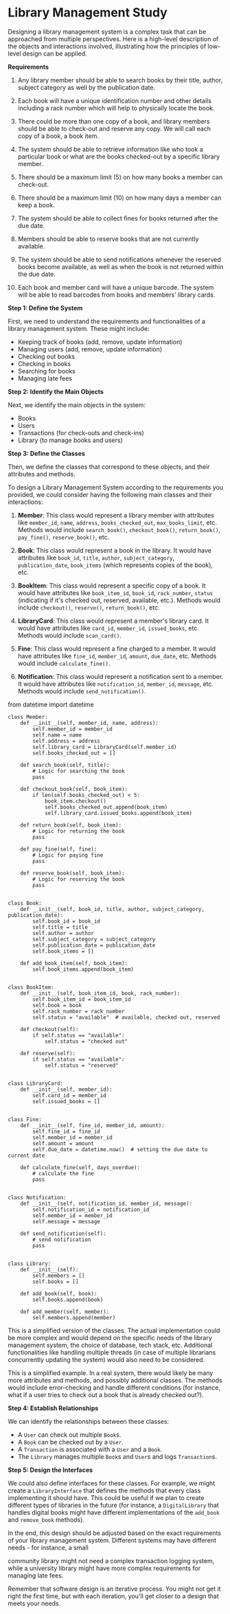 # Library Management Study

Designing a library management system is a complex task that can be approached from multiple perspectives. Here is a high-level description of the objects and interactions involved, illustrating how the principles of low-level design can be applied.

**Requirements**

1. Any library member should be able to search books by their title,
author, subject category as well by the publication date.

2. Each book will have a unique identification number and other details
including a rack number which will help to physically locate the
book.

3. There could be more than one copy of a book, and library members
should be able to check-out and reserve any copy. We will call each
copy of a book, a book item.

4. The system should be able to retrieve information like who took a
particular book or what are the books checked-out by a specific
library member.

5. There should be a maximum limit (5) on how many books a member
can check-out.

6. There should be a maximum limit (10) on how many days a member
can keep a book.

7. The system should be able to collect fines for books returned after
the due date.

8. Members should be able to reserve books that are not currently
available.

9. The system should be able to send notifications whenever the
reserved books become available, as well as when the book is not
returned within the due date.

10. Each book and member card will have a unique barcode. The system
will be able to read barcodes from books and members’ library cards.

**Step 1: Define the System**

First, we need to understand the requirements and functionalities of a library management system. These might include:

- Keeping track of books (add, remove, update information)
- Managing users (add, remove, update information)
- Checking out books
- Checking in books
- Searching for books
- Managing late fees

**Step 2: Identify the Main Objects**

Next, we identify the main objects in the system:

- Books
- Users
- Transactions (for check-outs and check-ins)
- Library (to manage books and users)

**Step 3: Define the Classes**

Then, we define the classes that correspond to these objects, and their attributes and methods.

To design a Library Management System according to the requirements you provided, we could consider having the following main classes and their interactions:

1. **Member**: This class would represent a library member with attributes like `member_id`, `name`, `address`, `books_checked_out`, `max_books_limit`, etc. Methods would include `search_book()`, `checkout_book()`, `return_book()`, `pay_fine()`, `reserve_book()`, etc.

2. **Book**: This class would represent a book in the library. It would have attributes like `book_id`, `title`, `author`, `subject_category`, `publication_date`, `book_items` (which represents copies of the book), etc.

3. **BookItem**: This class would represent a specific copy of a book. It would have attributes like `book_item_id`, `book_id`, `rack_number`, `status` (indicating if it's checked out, reserved, available, etc.). Methods would include `checkout()`, `reserve()`, `return_book()`, etc.

4. **LibraryCard**: This class would represent a member's library card. It would have attributes like `card_id`, `member_id`, `issued_books`, etc. Methods would include `scan_card()`.

5. **Fine**: This class would represent a fine charged to a member. It would have attributes like `fine_id`, `member_id`, `amount`, `due_date`, etc. Methods would include `calculate_fine()`.

6. **Notification**: This class would represent a notification sent to a member. It would have attributes like `notification_id`, `member_id`, `message`, etc. Methods would include `send_notification()`.

from datetime import datetime

```
class Member:
    def __init__(self, member_id, name, address):
        self.member_id = member_id
        self.name = name
        self.address = address
        self.library_card = LibraryCard(self.member_id)
        self.books_checked_out = []

    def search_book(self, title):
        # Logic for searching the book
        pass

    def checkout_book(self, book_item):
        if len(self.books_checked_out) < 5:
            book_item.checkout()
            self.books_checked_out.append(book_item)
            self.library_card.issued_books.append(book_item)

    def return_book(self, book_item):
        # Logic for returning the book
        pass

    def pay_fine(self, fine):
        # Logic for paying fine
        pass

    def reserve_book(self, book_item):
        # Logic for reserving the book
        pass


class Book:
    def __init__(self, book_id, title, author, subject_category, publication_date):
        self.book_id = book_id
        self.title = title
        self.author = author
        self.subject_category = subject_category
        self.publication_date = publication_date
        self.book_items = []

    def add_book_item(self, book_item):
        self.book_items.append(book_item)


class BookItem:
    def __init__(self, book_item_id, book, rack_number):
        self.book_item_id = book_item_id
        self.book = book
        self.rack_number = rack_number
        self.status = "available"  # available, checked out, reserved

    def checkout(self):
        if self.status == "available":
            self.status = "checked out"

    def reserve(self):
        if self.status == "available":
            self.status = "reserved"


class LibraryCard:
    def __init__(self, member_id):
        self.card_id = member_id
        self.issued_books = []


class Fine:
    def __init__(self, fine_id, member_id, amount):
        self.fine_id = fine_id
        self.member_id = member_id
        self.amount = amount
        self.due_date = datetime.now()  # setting the due date to current date

    def calculate_fine(self, days_overdue):
        # calculate the fine
        pass


class Notification:
    def __init__(self, notification_id, member_id, message):
        self.notification_id = notification_id
        self.member_id = member_id
        self.message = message

    def send_notification(self):
        # send notification
        pass


class Library:
    def __init__(self):
        self.members = []
        self.books = []

    def add_book(self, book):
        self.books.append(book)

    def add_member(self, member):
        self.members.append(member)
```

This is a simplified version of the classes. The actual implementation could be more complex and would depend on the specific needs of the library management system, the choice of database, tech stack, etc. Additional functionalities like handling multiple threads (in case of multiple librarians concurrently updating the system) would also need to be considered.

This is a simplified example. In a real system, there would likely be many more attributes and methods, and possibly additional classes. The methods would include error-checking and handle different conditions (for instance, what if a user tries to check out a book that is already checked out?).

**Step 4: Establish Relationships**

We can identify the relationships between these classes:

- A `User` can check out multiple `Book`s.
- A `Book` can be checked out by a `User`.
- A `Transaction` is associated with a `User` and a `Book`.
- The `Library` manages multiple `Book`s and `User`s and logs `Transaction`s.

**Step 5: Design the Interfaces**

We could also define interfaces for these classes. For example, we might create a `LibraryInterface` that defines the methods that every class implementing it should have. This could be useful if we plan to create different types of libraries in the future (for instance, a `DigitalLibrary` that handles digital books might have different implementations of the `add_book` and `remove_book` methods).

In the end, this design should be adjusted based on the exact requirements of your library management system. Different systems may have different needs - for instance, a small

 community library might not need a complex transaction logging system, while a university library might have more complex requirements for managing late fees.

Remember that software design is an iterative process. You might not get it right the first time, but with each iteration, you'll get closer to a design that meets your needs.